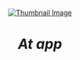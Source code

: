 <br />
<div align="center">
  <a href="[https://youtu.be/D8unjPg_tl](https://youtu.be/D8unjPg_tlQ)">
    <img src=app/src/main/res/drawable/imangen/jpeg" alt="Thumbnail Image">
  </a>

<h1 align = "center">
<b><i>At app</i></b>
</h1>
